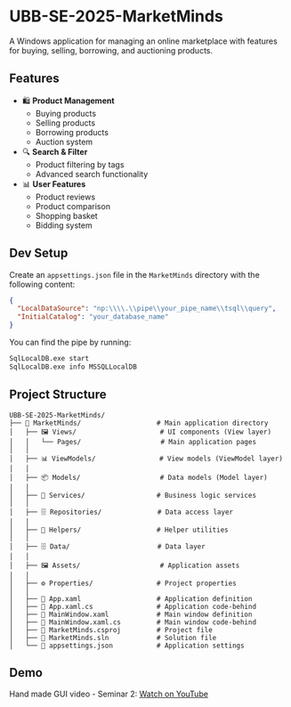 # UBB-SE-2025-MarketMinds

A Windows application for managing an online marketplace with features for buying, selling, borrowing, and auctioning products.

## Features

- 🛍️ **Product Management**
  - Buying products
  - Selling products
  - Borrowing products
  - Auction system
- 🔍 **Search & Filter**
  - Product filtering by tags
  - Advanced search functionality
- 📊 **User Features**
  - Product reviews
  - Product comparison
  - Shopping basket
  - Bidding system

## Dev Setup

Create an `appsettings.json` file in the `MarketMinds` directory with the following content:

```json
{
  "LocalDataSource": "np:\\\\.\\pipe\\your_pipe_name\\tsql\\query",
  "InitialCatalog": "your_database_name"
}
```

You can find the pipe by running:
```cmd
SqlLocalDB.exe start
SqlLocalDB.exe info MSSQLLocalDB
```

## Project Structure

```
UBB-SE-2025-MarketMinds/
├── 📱 MarketMinds/                   # Main application directory
│   ├── 🖼️ Views/                     # UI components (View layer)
│   │   └── Pages/                    # Main application pages
│   │
│   ├── 📊 ViewModels/                # View models (ViewModel layer)
│   │
│   ├── 📦 Models/                    # Data models (Model layer)
│   │
│   ├── 🔄 Services/                  # Business logic services
│   │
│   ├── 🗄️ Repositories/              # Data access layer
│   │
│   ├── 🧰 Helpers/                   # Helper utilities
│   │
│   ├── 🗄️ Data/                      # Data layer
│   │
│   ├── 🖼️ Assets/                    # Application assets
│   │
│   ├── ⚙️ Properties/                # Project properties
│   │
│   ├── 📄 App.xaml                   # Application definition
│   ├── 📄 App.xaml.cs                # Application code-behind
│   ├── 📄 MainWindow.xaml            # Main window definition
│   ├── 📄 MainWindow.xaml.cs         # Main window code-behind
│   ├── 📄 MarketMinds.csproj         # Project file
│   ├── 📄 MarketMinds.sln            # Solution file
│   └── 📄 appsettings.json           # Application settings
```
## Demo

Hand made GUI video - Seminar 2: [Watch on YouTube](https://youtu.be/OBPRiNfDDVs?si=lRMacDvDzZtjhuQG)
